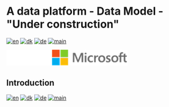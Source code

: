 # A data platform - Data Model - "Under construction"

[![en](https://img.shields.io/badge/lang-en-red.svg)](DataModel.md)
[![dk](https://img.shields.io/badge/lang-dk-green.svg)](DataModel-da.md)
[![de](https://img.shields.io/badge/lang-de-yellow.svg)](DataModel-de.md)
[![main](https://img.shields.io/badge/main-document-blue.svg)](../README.md)

![microsoft](../images/microsoft.png)

## Introduction

[![en](https://img.shields.io/badge/lang-en-red.svg)](DataModel.md)
[![dk](https://img.shields.io/badge/lang-dk-green.svg)](DataModel-da.md)
[![de](https://img.shields.io/badge/lang-de-yellow.svg)](DataModel-de.md)
[![main](https://img.shields.io/badge/main-document-blue.svg)](../README.md)